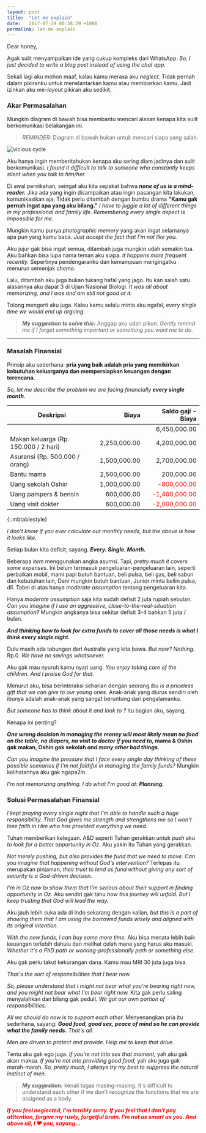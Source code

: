 ```yaml
---
layout: post
title:  "Let me explain"
date:   2017-07-19 00:38:59 +1000
permalink: let-me-explain
---
```


Dear honey,

Agak sulit menyampaikan ide yang cukup kompleks dari WhatsApp. _So, I just decided to write a blog post instead of using the chat app._

Sekali lagi aku mohon maaf, kalau kamu merasa aku _neglect._ Tidak pernah dalam pikiranku untuk menelantarkan kamu atau membiarkan kamu. Jadi izinkan aku me-_layout_ pikiran aku sedikit.

### Akar Permasalahan

Mungkin diagram di bawah bisa membantu mencari alasan kenapa kita sulit berkomunikasi belakangan ini.

> *REMINDER:* Diagram di bawah bukan untuk mencari siapa yang salah.

![vicious cycle](http://localhost:4000/assets/vicious_cycle.png)


Aku hanya ingin memberitahukan kenapa aku sering diam jadinya dan sulit berkomunikasi. _I found it difficult to talk to someone who constantly keeps silent when you talk to him/her._

Di awal pernikahan, seingat aku kita sepakat bahwa ***none of us is a mind-reader.*** Jika ada yang ingin disampaikan atau ingin pasangan kita lakukan, komunikasikan aja. Tidak perlu ditambah dengan bumbu drama **"Kamu gak pernah ingat apa yang aku bilang."** *I have to juggle a lot of different things in my professional and family life. Remembering every single aspect is impossible for me.*

Mungkin kamu punya *photographic memory* yang akan ingat selamanya apa pun yang kamu baca. *Just accept the fact that I'm not like you.*

Aku jujur gak bisa ingat semua, ditambah juga mungkin udah semakin tua. Aku bahkan bisa lupa nama teman aku siapa. *It happens more frequent recently.* Sepertinya pendengaranku dan kemampuan mengingatku menurun semenjak *chemo.*

Lalu, ditambah aku juga bukan tukang hafal yang jago. Itu kan salah satu alasannya aku dapat 3 di Ujian Nasional Biologi. *It was all about memorizing, and I was and am still not good at it.*

Tolong mengerti aku juga. Kalau kamu selalu minta aku ngafal, *every single time we would end up arguing.*

> ***My suggestion to solve this:*** Anggap aku udah pikun. *Gently remind me if I forget something important or something you want me to do.*

---

### Masalah Finansial

Prinsip aku sederhana: **pria yang baik adalah pria yang memikirkan kebutuhan keluarganya dan mempersiapkan keuangan dengan terencana.**

*So, let me describe the problem we are facing financially **every single month**.*

| Deskripsi                             | Biaya        | Saldo gaji - Biaya |
|---------------------------------------|-------------:|-------------------:|
| &nbsp;                                      | &nbsp;             | 6,450,000.00       |
| Makan keluarga (Rp. 150.000 / 2 hari) | 2,250,000.00 | 4,200,000.00       |
| Asuransi (Rp. 500.000 / orang)        | 1,500,000.00 | 2,700,000.00       |
| Bantu mama                            | 2,500,000.00 | 200,000.00         |
| Uang sekolah Oshin                    | 1,000,000.00 | <span style="color:red">-800,000.00</span>        |
| Uang pampers & bensin                           | 600,000.00   | <span style="color:red">-1,400,000.00</span>      |
| Uang visit dokter                     | 600,000.00   | <span style="color:red">-2,000,000.00</span>      |
{:.mbtablestyle}


*I don't know if you ever calculate our monthly needs, but the above is how it looks like.*

Setiap bulan kita defisit, sayang. ***Every. Single. Month.***

Beberapa *item* menggunakan angka asumsi. Tapi, *pretty much it covers some expenses.* Ini belum termasuk pengeluaran-pengeluaran lain, seperti perbaikan mobil, mami papi butuh bantuan, beli pulsa, beli gas, beli sabun dan kebutuhan lain, Dani mungkin butuh bantuan, Junior minta beliin pulsa, dll. Tabel di atas hanya *moderate assumption* tentang pengeluaran kita.

Hanya *moderate assumption* saja kita sudah defisit 2 juta rupiah sebulan. *Can you imagine if I use an aggressive, close-to-the-real-situation assumption?* Mungkin angkanya bisa sekitar defisit 3-4 bahkan 5 juta / bulan.

***And thinking how to look for extra funds to cover all those needs is what I think every single night.***

Dulu masih ada tabungan dari Australia yang kita bawa. *But now? Nothing.* Rp.0. *We have no savings whatsoever.*

Aku gak mau nyuruh kamu nyari uang. *You enjoy taking care of the children. And I praise God for that.*

Menurut aku, bisa berinteraksi seharian dengan seorang ibu *is a priceless gift that we can give to our young ones.* Anak-anak yang diurus sendiri oleh ibunya adalah anak-anak yang sangat beruntung dari pengalamanku.

*But someone has to think about it and look to ?* Itu bagian aku, sayang.

Kenapa ini penting?

**_One wrong decision in managing the money will most likely mean no food on the table, no diapers, no visit to doctor if you need to,_ mama & Oshin gak makan, Oshin gak sekolah _and many other bad things._**

*Can you imagine the pressure that I face every single day thinking of these possible scenarios if I'm not faithful in managing the family funds?* Mungkin kelihatannya aku gak ngapa2in.



*I'm not memorizing anything. I do what I'm good at: **Planning.***

### Solusi Permasalahan Finansial

*I kept praying every single night that I'm able to handle such a huge responsibility. That God gives me strength and strengthens me so I won't lose faith in Him who has provided everything we need.*

Tuhan memberikan kelegaan. A&D seperti Tuhan gerakkan untuk *push* aku *to look for a better opportunity in Oz.* Aku yakin itu Tuhan yang gerakkan.

*Not merely pushing, but also provides the fund that we need to move. Can you imagine that happening without God's intervention?* Terlepas itu merupakan pinjaman, *their trust to lend us fund without giving any sort of security is a God-driven decision.*

*I'm in Oz now to show them that I'm serious about their support in finding opportunity in Oz.* Aku sendiri gak tahu *how this journey will unfold. But I keep trusting that God will lead the way.*

Aku jauh lebih suka ada di Indo sekarang dengan kalian, *but this is a part of showing them that I am using the borrowed funds wisely and aligned with its original intention.*

*With the new funds, I can buy some more time.* Aku bisa menata lebih baik keuangan terlebih dahulu dan melihat celah mana yang harus aku masuki. *Whether it's a PhD path or working-professionally path or something else.*

Aku gak perlu takut kekurangan dana. Kamu mau MRI 30 juta juga bisa.

*That's the sort of responsibilities that I bear now.*

*So, please understand that I might not bear what you're bearing right now, and you might not bear what I'm bear right now.* Kita gak perlu saling menyalahkan dan bilang gak peduli. *We got our own portion of responsibilities.*

*All we should do now is to support each other.* Menyenangkan pria itu sederhana, sayang: ***Good food, good sex, peace of mind so he can provide what the family needs.*** *That's all.* 

*Men are driven to protect and provide. Help me to keep that drive.*

Tentu aku gak ego juga. *If you're not into sex that moment,* yah aku gak akan maksa. *If you're not into providing good food,* yah aku juga gak marah-marah. *So, pretty much, I always try my best to suppress the natural instinct of men.*

> ***My suggestion:*** kenali tugas masing-masing. It's difficult to understand each other if we don't recognize the functions that we are assigned as a body.

***<span style="color:red">If you feel neglected, I'm terribly sorry. If you feel that I don't pay atttention, forgive my rusty, forgetful brain. I'm not as smart as you. And above all, I :heart: you, sayang...</span>***